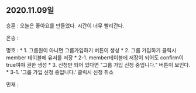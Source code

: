 ## 2020.11.09일

승훈 : 오늘은 좋아요를 만들었다. 시간이 너무 빨리간다.

은송 :

명호 :
      * 1. 그룹원이 아니면 그룹가입하기 버튼이 생성
      * 2. 그룹 가입하기 클릭시 member 테이블에 유저를 저장
      * 2-1. member테이블에 저장이 되어도 confirm이 true여야 권한 생성
      * 3. 신청만 되어 있다면 "그룹 가입 신청 중입니다." 버튼이 보인다.
      * 3-1. '그룹 가입 신청 중입니다.' 클릭시 신청 취소

민재 :
